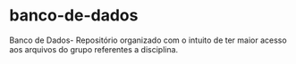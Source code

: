 # banco-de-dados
Banco de Dados- Repositório organizado com o intuito de ter maior acesso aos arquivos do grupo referentes a disciplina.
